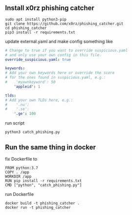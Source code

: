 ## Install x0rz phishing catcher

```shell
sudo apt install python3-pip
git clone https://github.com/x0rz/phishing_catcher.git
cd phishing_catcher
pip3 install -r requirements.txt
```

update external.yaml and make config something like 
```yaml
# Change to true if you want to override suspicious.yaml
# and only use your own config in this file.
override_suspicious.yaml: true 

keywords:
# Add your own keywords here or override the score
# for the ones found in suspicious.yaml, e.g.:
#    'myownkeyword': 50
    'appleid': 1

tlds:
# Add your own TLDs here, e.g.:
#    '.nu':
#    '.se':
    '.ge': 100
```

run script
```shell
python3 catch_phishing.py
```

## Run the same thing in docker

fix Dockerfile to
```shell
FROM python:3.7
COPY . /app
WORKDIR /app
RUN pip install -r requirements.txt
CMD ["python", "catch_phishing.py"]
```

run Dockerfile
```shell
docker build -t phishing_catcher .
docker run -t phishing_catcher
```